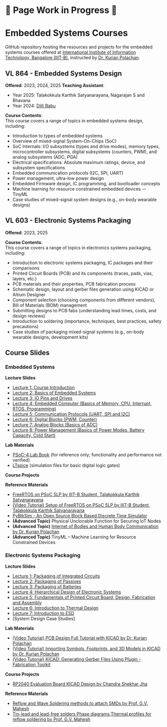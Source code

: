 # 🚧 Page Work in Progress 🚧  
# Embedded Systems Courses 
GitHub repository hosting the resources and projects for the embedded systems courses offered at [International Institute of Information Technology, Bangalore (IIIT-B)](https://www.iiitb.ac.in/), instructed by [Dr. Kurian Polachan](https://sites.google.com/view/cdwl/home).

## VL 864 - Embedded Systems Design  
**Offered**: 2023, 2024, 2025
**Teaching Assistant**: 
- Year 2025: Talakokkula Karthik Satyanarayana, Nagarajan S and Bhavana
- Year 2024: [Dilli Babu](https://www.linkedin.com/in/dilli-babu-porlapothula-a123951b1)

**Course Contents**:  
This course covers a range of topics in embedded systems design, including:  
- Introduction to types of embedded systems  
- Overview of mixed-signal System-On-Chips (SoC)  
- SoC Internals: I/O subsystems (types and drive modes), memory types, microcontroller subsystems, digital subsystems (counters, PWM), and analog subsystems (ADC, PGA)  
- Electrical specifications: Absolute maximum ratings, device, and subsystem specifications  
- Embedded communication protocols (I2C, SPI, UART)  
- Power management, ultra-low power design
- Embedded Firmware design, IC programming, and bootloader concepts  
- Machine learning for resource constrained embedded devices -- TinyML
- Case studies of mixed-signal system designs (e.g., on-body wearable designs)

## VL 603 - Electronic Systems Packaging  
**Offered**: 2023, 2025

**Course Contents**:  
This course covers a range of topics in electronics systems packaging, including:  
- Introduction to electronic systems packaging, IC packages and their comparisons  
- Printed Circuit Boards (PCB) and its components (traces, pads, vias, layers, etc.)  
- PCB materials and their properties, PCB fabrication process 
- Schematic design, layout and gerber files generation using KiCAD or Altium Designer 
- Component selection (choosing components from different vendors), Bill of Materials (BOM) management  
- Submitting designs to PCB fabs (understanding lead times, costs, and design reviews)  
- Introduction to soldering (importance, techniques, best practices, safety precautions)
- Case studies of packaging mixed-signal systems (e.g., on-body wearable designs, development kits)

## Course Slides
### Embedded Systems
**Lecture Slides**
- [Lecture 1: Course Introduction](./Lecture%20Slides/Embedded-Systems/Course-Introduction.pdf)
- [Lecture 2: Basics of Embedded Systems](./Lecture%20Slides/Embedded-Systems/Basics-of-Embedded-Systems.pdf)
- [Lecture 3: IO Pins and Drives](./Lecture%20Slides/Embedded-Systems/IO-Pins-n-Drives.pdf)
- [Lecture 4: Embedded Computer (Basics of Memory, CPU, Interrupt, RTOS, Programming)](./Lecture%20Slides/Embedded-Systems/Embedded-Computer.pdf)
- [Lecture 5: Communication Protocols (UART, SPI and I2C)](./Lecture%20Slides/Embedded-Systems/Communication-Protocols.pdf)
- [Lecture 6: Digital Blocks (PWM, Counter)](./Lecture%20Slides/Embedded-Systems/Digital-Blocks.pdf)
- [Lecture 7: Analog Blocks (Basics of ADC)](./Lecture%20Slides/Embedded-Systems/Analog-Blocks.pdf)
- [Lecture 8: Power Management (Basics of Power Modes, Battery Capacity, Cold Start)](./Lecture%20Slides/Embedded-Systems/Power-Management.pdf)

**Lab Materials**
- [PSoC-4 Lab Book](Code%20Examples/README.md) (for reference only; functionality and performance not verified)
- [LTspice](Code%20Examples/LTspice/basic-gates/README.md) (simulation files for basic digital logic gates)

**Course Projects**

**Reference Materials**
- [FreeRTOS on PSoC 5LP by IIIT-B Student, Talakokkula Karthik Satyanarayana](https://github.com/Karthik23tala/Embedded-C-Lab-Book?tab=readme-ov-file)
- [(Video Tutorial) Setup of FreeRTOS on PSoC 5LP by IIIT-B Student, Talakokkula Karthik Satyanarayana](https://www.youtube.com/watch?v=UlVEE2PlcXQ)
- [PyBlkSim - An Open Source Block Based Discrete Time Simulator](https://github.com/dr-polachan/pyblksim)
- **(Advanced Topic)** Physical Unclonable Function for Securing IoT Nodes
- **(Advanced Topic)** [Internet of Bodies and Human Body Communication by Dr. Kurian Polachan](https://www.youtube.com/watch?v=6mZ-H0szbes)
- **(Advanced Topic)** TinyML – Machine Learning for Resource Constrained Devices 

### Electronic Systems Packaging
**Lecture Slides**
- [Lecture 1: Packaging of Integrated Circuits](./Lecture%20Slides/Electronic-Systems-Packaging/packaging-IC.pdf)
- [Lecture 2: Packaging of Passives](./Lecture%20Slides/Electronic-Systems-Packaging/packaging-Passives.pdf)
- [Lecture 3: Packaging of Batteries](./Lecture%20Slides/Electronic-Systems-Packaging/packaging-Batteries.pdf)
- [Lecture 4: Hierarchical Design of Electronic Systems](./Lecture%20Slides/Electronic-Systems-Packaging/Hierarchical-System-Design.pdf)
- [Lecture 5: Fundamentals of Printed Circuit Board; Design, Fabrication and Assembly](./Lecture%20Slides/Electronic-Systems-Packaging/fundamentals-of-pcb.pdf)
- [Lecture 6: Introduction to Thermal Design](./Lecture%20Slides//Electronic-Systems-Packaging/thermal-design.pdf)
- [Lecture 7: Introduction to ESD](./Lecture%20Slides//Electronic-Systems-Packaging/esd.pdf)
- [System Design Case Studies]

**Lab Materials**
- [(Video Tutorial) PCB Design Full Tutorial with KICAD by Dr. Kurian Polachan](https://www.youtube.com/watch?v=NpqO1U52hpY)  
- [(Video Tutorial) Importing Symbols, Footprints, and 3D Models in KICAD by Dr. Kurian Polachan](https://www.youtube.com/watch?v=-AH720Zc-Fg)
- [(Video Tutorial) KICAD: Generating Gerber Files Using Plugin - Fabrication Toolkit](https://www.youtube.com/watch?v=GEexEjGzz-4)

**Course Projects**
- [RP2040 Evaluation Board KICAD Design by Chandra Shekhar Jha](https://github.com/csjha2000/RP2040)

**Reference Materials**
- [Reflow and Wave Soldering methods to attach SMDs by Prof. G.V. Mahesh](https://www.youtube.com/watch?v=ORTmAqTk6xw&list=PLD50A0FB75B98EDA3&index=33)
- [Tin-lead and lead-free solders,Phase diagrams,Thermal profiles for reflow soldering by Prof. G.V. Mahesh](https://www.youtube.com/watch?v=HEyzweP9RTM)
  
